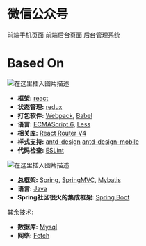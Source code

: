 # 微信公众号
前端手机页面
前端后台页面
后台管理系统

# Based On
 ![在这里插入图片描述](https://img-blog.csdnimg.cn/20191214173318266.png?x-oss-process=image/watermark,type_ZmFuZ3poZW5naGVpdGk,shadow_10,text_aHR0cHM6Ly9ibG9nLmNzZG4ubmV0L0FueGRhZGE=,size_16,color_FFFFFF,t_70)
 - **框架:** [react](https://reactjs.org/)
 - **状态管理:** [redux](https://redux.js.org/)
 - **打包软件:** [Webpack](https://webpack.js.org/), [Babel](https://babeljs.io/)
 - **语言:** [ECMAScript 6](http://es6.ruanyifeng.com/), [Less](http://lesscss.org/)
 - **相关库:**  [React Router V4](https://reacttraining.com/react-router/)
 - **样式支持:** [antd-design](https://ant.design/docs/react/introduce-cn) [antd-design-mobile](https://ant.design/docs/react/introduce-cn)
 - **代码检查:** [ESLint](https://eslint.org/)
 
 

![在这里插入图片描述](https://img-blog.csdnimg.cn/20200104155113297.png)
 - **总框架:** [Spring](https://spring.io/), [SpringMVC](https://spring.io/projects/spring-framework), [Mybatis](https://github.com/mybatis)
 - **语言:** [Java](https://www.java.com/zh_CN/)
 - **Spring社区很火的集成框架:** [Spring Boot](https://spring.io/projects/spring-boot) 
 
 其余技术:
  - **数据库:** [Mysql](https://reactjs.org/)
  - **网络:** [Fetch](https://developer.mozilla.org/zh-CN/docs/Web/API/Fetch_API/Using_Fetch)
